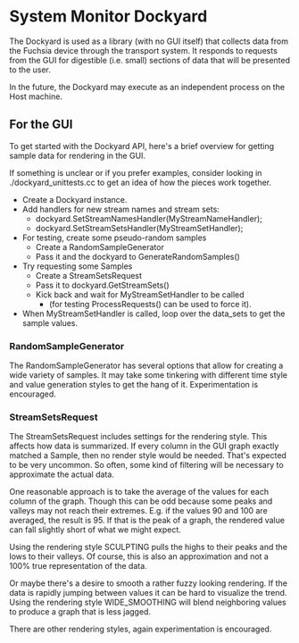 # System Monitor Dockyard

The Dockyard is used as a library (with no GUI itself) that collects data from
the Fuchsia device through the transport system. It responds to requests from
the GUI for digestible (i.e. small) sections of data that will be presented to
the user.

In the future, the Dockyard may execute as an independent process on the Host
machine.

## For the GUI

To get started with the Dockyard API, here's a brief overview for getting
sample data for rendering in the GUI.

If something is unclear or if you prefer examples, consider looking in
./dockyard_unittests.cc to get an idea of how the pieces work together.

- Create a Dockyard instance.
- Add handlers for new stream names and stream sets:
  - dockyard.SetStreamNamesHandler(MyStreamNameHandler);
  - dockyard.SetStreamSetsHandler(MyStreamSetHandler);
- For testing, create some pseudo-random samples
  - Create a RandomSampleGenerator
  - Pass it and the dockyard to GenerateRandomSamples()
- Try requesting some Samples
  - Create a StreamSetsRequest
  - Pass it to dockyard.GetStreamSets()
  - Kick back and wait for MyStreamSetHandler to be called
    - (for testing ProcessRequests() can be used to force it).
- When MyStreamSetHandler is called, loop over the data_sets to get the
  sample values.

### RandomSampleGenerator

The RandomSampleGenerator has several options that allow for creating a wide
variety of samples. It may take some tinkering with different time style and
value generation styles to get the hang of it. Experimentation is encouraged.

### StreamSetsRequest

The StreamSetsRequest includes settings for the rendering style. This affects
how data is summarized. If every column in the GUI graph exactly matched a
Sample, then no render style would be needed. That's expected to be very
uncommon. So often, some kind of filtering will be necessary to approximate the
actual data.

One reasonable approach is to take the average of the values for each column of
the graph. Though this can be odd because some peaks and valleys may not reach
their extremes. E.g. if the values 90 and 100 are averaged, the result is 95. If
that is the peak of a graph, the rendered value can fall slightly short of what
we might expect.

Using the rendering style SCULPTING pulls the highs to their peaks and the lows
to their valleys. Of course, this is also an approximation and not a 100% true
representation of the data.

Or maybe there's a desire to smooth a rather fuzzy looking rendering. If the
data is rapidly jumping between values it can be hard to visualize the trend.
Using the rendering style WIDE_SMOOTHING will blend neighboring values to
produce a graph that is less jagged.

There are other rendering styles, again experimentation is encouraged.
